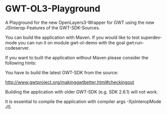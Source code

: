 GWT-OL3-Playground
==================

A Playground for the new OpenLayers3-Wrapper for GWT using the new JSInterop-Features of the GWT-SDK-Sources.

You can build the application with Maven. If you would like to test superdev-mode you can run it on module gwt-ol-demo with the goal gwt:run-codeserver.

If you want to built the application without Maven please consider the following hints: 

You have to build the latest GWT-SDK from the source:

http://www.gwtproject.org/makinggwtbetter.html#checkingout

Building the application with older GWT-SDK (e.g. SDK 2.6.1) will not work.

It is essential to compile the application with compiler args -XjsInteropMode JS.